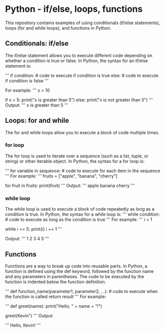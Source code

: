 # Python - if/else, loops, functions
This repository contains examples of using conditionals (if/else statements), loops (for and while loops), and functions in Python.

## Conditionals: if/else
The if/else statement allows you to execute different code depending on whether a condition is true or false. In Python, the syntax for an if/else statement is:

'''
if condition:
    # code to execute if condition is true
else:
    # code to execute if condition is false
'''

For example:
'''
x = 10

if x > 5:
    print("x is greater than 5")
else:
    print("x is not greater than 5")
'''
Output:
'''
x is greater than 5
'''

## Loops: for and while
The for and while loops allow you to execute a block of code multiple times.

### for loop
The for loop is used to iterate over a sequence (such as a list, tuple, or string) or other iterable object. In Python, the syntax for a for loop is:

'''
for variable in sequence:
    # code to execute for each item in the sequence
'''
For example:
'''
fruits = ["apple", "banana", "cherry"]

for fruit in fruits:
    print(fruit)
'''
Output:
'''
apple
banana
cherry
'''

### while loop
The while loop is used to execute a block of code repeatedly as long as a condition is true. In Python, the syntax for a while loop is:
'''
while condition:
    # code to execute as long as the condition is true
'''
For example:
'''
i = 1

while i <= 5:
    print(i)
    i += 1
'''

Output:
'''
1
2
3
4
5
'''

## Functions
Functions are a way to break up code into reusable parts. In Python, a function is defined using the def keyword, followed by the function name and any parameters in parentheses. The code to be executed by the function is indented below the function definition.

'''
def function_name(parameter1, parameter2, ...):
    # code to execute when the function is called
    return result
'''
For example:

'''
def greet(name):
    print("Hello, " + name + "!")

greet(Kevin")
'''
Output:

'''
Hello, Kevin!
'''

